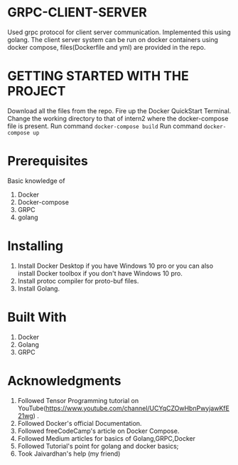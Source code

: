 # GRPC-CLIENT-SERVER
Used grpc protocol for client server communication.
Implemented this using golang.
The client server system can be run on docker containers using docker compose, files(Dockerfile and yml) are provided in the repo.


# GETTING STARTED WITH THE PROJECT
Download all the files from the repo.
Fire up the Docker QuickStart Terminal.
Change the working directory to that of intern2 where the docker-compose file is present.
Run command `docker-compose build`
Run command `docker-compose up`


# Prerequisites
Basic knowledge of
1. Docker
2. Docker-compose
3. GRPC
4. golang

# Installing
1. Install Docker Desktop if you have Windows 10 pro or you can also install Docker toolbox if you don't have Windows 10 pro.
2. Install protoc compiler for proto-buf files.
3. Install Golang.

# Built With
1. Docker 
2. Golang
3. GRPC

# Acknowledgments
1. Followed Tensor Programming tutorial on YouTube(https://www.youtube.com/channel/UCYqCZOwHbnPwyjawKfE21wg) .
2. Followed Docker's official Documentation.
3. Followed freeCodeCamp's article on Docker Compose.
5. Followed Medium articles for basics of Golang,GRPC,Docker
6. Followed Tutorial's point for golang and docker basics;
7. Took Jaivardhan's help (my friend)
